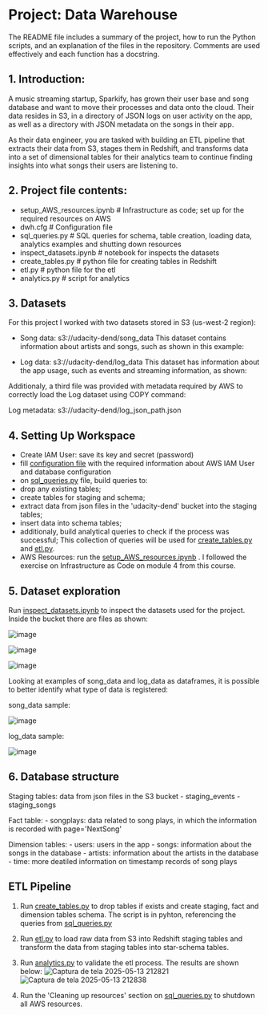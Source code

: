 # Project: Data Warehouse

The README file includes a summary of the project, how to run the Python scripts, and an explanation of the files in the repository. Comments are used effectively and each function has a docstring.

## 1. Introduction:
A music streaming startup, Sparkify, has grown their user base and song database and want to move their processes and data onto the cloud. Their data resides in S3, in a directory of JSON logs on user activity on the app, as well as a directory with JSON metadata on the songs in their app.

As their data engineer, you are tasked with building an ETL pipeline that extracts their data from S3, stages them in Redshift, and transforms data into a set of dimensional tables for their analytics team to continue finding insights into what songs their users are listening to.

## 2. Project file contents:

- setup_AWS_resources.ipynb         # Infrastructure as code; set up for the required resources on AWS 
- dwh.cfg                           # Configuration file
- sql_queries.py                    # SQL queries for schema, table creation, loading data, analytics examples and shutting down resources
- inspect_datasets.ipynb            # notebook for inspects the datasets
- create_tables.py                  # python file for creating tables in Redshift
- etl.py                            # python file for the etl 
- analytics.py                      # script for analytics

## 3. Datasets

For this project I worked with two datasets stored in S3 (us-west-2 region):

- Song data: s3://udacity-dend/song_data
This dataset contains information about artists and songs, such as shown in this example:


- Log data: s3://udacity-dend/log_data
This dataset has information about the app usage, such as events and streaming information, as shown: 

Additionaly, a third file was provided with metadata required by AWS to correctly load the Log dataset using COPY command:

Log metadata: s3://udacity-dend/log_json_path.json

## 4. Setting Up Workspace
- Create IAM User: save its key and secret (password)
- fill [configuration file](dwh.cfg) with the required information about AWS IAM User and database configuration
- on [sql_queries.py](sql_queries.py) file, build queries to:
 - drop any existing tables; 
 - create tables for staging and schema; 
 - extract data from json files in the 'udacity-dend' bucket into the staging tables;
 - insert data into schema tables;
 - additionaly, build analytical queries to check if the process was successful;
This collection of queries will be used for [create_tables.py](create_tables.py) and [etl.py](etl.py).
- AWS Resources: run the [setup_AWS_resources.ipynb](setup_AWS_resources.ipynb) . I followed the exercise on Infrastructure as Code on module 4 from this course.


## 5. Dataset exploration
Run [inspect_datasets.ipynb](inspect_datasets.ipynb) to inspect the datasets used for the project.
Inside the bucket there are files as shown: 

![image](https://github.com/user-attachments/assets/55ae8d77-5e34-4b13-92f7-5bb3a45d0f74)

![image](https://github.com/user-attachments/assets/ace4649e-15ed-4fb1-9950-d5491d9b143a)

![image](https://github.com/user-attachments/assets/f5678085-e4e4-4648-8abb-e2e5cbbaf102)


Looking at examples of song_data and log_data as dataframes, it is possible to better identify what type of data is registered: 

song_data sample:

![image](https://github.com/user-attachments/assets/c93ab001-67a2-49db-a2cb-2444cd1c0da8)


log_data sample:

![image](https://github.com/user-attachments/assets/51677e50-eea3-49b9-aa05-db802087a3da)



## 6. Database structure
Staging tables: data from json files in the S3 bucket
    - staging_events
    - staging_songs

Fact table:
    - songplays: data related to song plays, in which the information is recorded with page='NextSong'

Dimension tables:
    - users: users in the app
    - songs: information about the songs in the database
    - artists: information about the artists in the database
    - time: more deatiled information on timestamp records of song plays

## ETL Pipeline

1. Run [create_tables.py](create_tables.py) to drop tables if exists and create staging, fact and dimension tables schema. The script is in pyhton, referencing the queries from [sql_queries.py](sql_queries.py)

2. Run [etl.py](etl.py) to load raw data from S3 into Redshift staging tables and transform the data from staging tables into star-schema tables.

3. Run [analytics.py](analytics.py) to validate the etl process. The results are shown below:
![Captura de tela 2025-05-13 212821](https://github.com/user-attachments/assets/e9da7b24-bcfc-4235-9b16-02236256a209)
![Captura de tela 2025-05-13 212838](https://github.com/user-attachments/assets/63bbc9ba-445f-4c87-8e36-5283aabdeada)


4. Run the 'Cleaning up resources' section on [sql_queries.py](sql_queries.py) to shutdown all AWS resources. 

